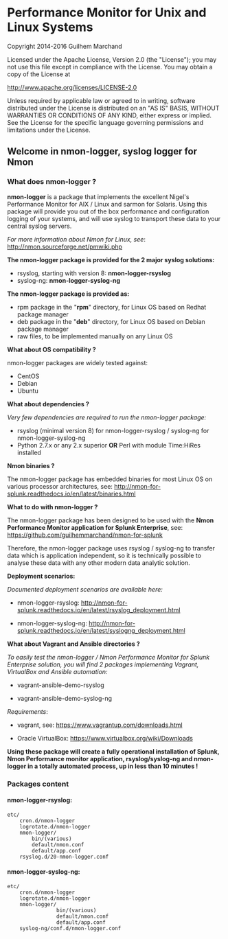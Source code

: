 # Performance Monitor for Unix and Linux Systems

Copyright 2014-2016 Guilhem Marchand

Licensed under the Apache License, Version 2.0 (the "License");
you may not use this file except in compliance with the License.
You may obtain a copy of the License at

http://www.apache.org/licenses/LICENSE-2.0

Unless required by applicable law or agreed to in writing, software
distributed under the License is distributed on an "AS IS" BASIS,
WITHOUT WARRANTIES OR CONDITIONS OF ANY KIND, either express or implied.
See the License for the specific language governing permissions and
limitations under the License.

## Welcome in nmon-logger, syslog logger for Nmon

### What does nmon-logger ?

**nmon-logger** is a package that implements the excellent Nigel's Performance Monitor for AIX / Linux and sarmon for Solaris.
Using this package will provide you out of the box performance and configuration logging of your systems, and will use syslog to transport these data to your central syslog servers.

*For more information about Nmon for Linux, see*: http://nmon.sourceforge.net/pmwiki.php

**The nmon-logger package is provided for the 2 major syslog solutions:**

* rsyslog, starting with version 8: **nmon-logger-rsyslog**
* syslog-ng: **nmon-logger-syslog-ng**

**The nmon-logger package is provided as:**

* rpm package in the "**rpm**" directory, for Linux OS based on Redhat package manager
* deb package in the "**deb**" directory, for Linux OS based on Debian package manager
* raw files, to be implemented manually on any Linux OS

**What about OS compatibility ?**

nmon-logger packages are widely tested against:

* CentOS
* Debian
* Ubuntu

**What about dependencies ?**

*Very few dependencies are required to run the nmon-logger package:*

* rsyslog (minimal version 8) for nmon-logger-rsyslog / syslog-ng for nmon-logger-syslog-ng
* Python 2.7.x or any 2.x superior **OR** Perl with module Time:HiRes installed

**Nmon binaries ?**

The nmon-logger package has embedded binaries for most Linux OS on various processor architectures, see: http://nmon-for-splunk.readthedocs.io/en/latest/binaries.html

**What to do with nmon-logger ?**

The nmon-logger package has been designed to be used with the **Nmon Performance Monitor application for Splunk Enterprise**, see: https://github.com/guilhemmarchand/nmon-for-splunk

Therefore, the nmon-logger package uses rsyslog / syslog-ng to transfer data which is application independent, so it is technically possible to analyse these data with any other modern data analytic solution.

**Deployment scenarios:**

*Documented deployment scenarios are available here:*

* nmon-logger-rsyslog: http://nmon-for-splunk.readthedocs.io/en/latest/rsyslog_deployment.html

* nmon-logger-syslog-ng: http://nmon-for-splunk.readthedocs.io/en/latest/syslogng_deployment.html

**What about Vagrant and Ansible directories ?**

*To easily test the nmon-logger / Nmon Performance Monitor for Splunk Enterprise solution, you will find 2 packages implementing Vagrant, VirtualBox and Ansible automation:*

* vagrant-ansible-demo-rsyslog

* vagrant-ansible-demo-syslog-ng

*Requirements*:

* vagrant, see: https://www.vagrantup.com/downloads.html

* Oracle VirtualBox: https://www.virtualbox.org/wiki/Downloads

**Using these package will create a fully operational installation of Splunk, Nmon Performance monitor application, rsyslog/syslog-ng and nmon-logger in a totally automated process, up in less than 10 minutes !**

### Packages content

#### nmon-logger-rsyslog:

    etc/
        cron.d/nmon-logger
        logrotate.d/nmon-logger
        nmon-logger/
            bin/(various)
            default/nmon.conf
            default/app.conf
        rsyslog.d/20-nmon-logger.conf

#### nmon-logger-syslog-ng:

    etc/
        cron.d/nmon-logger
        logrotate.d/nmon-logger
        nmon-logger/
                    bin/(various)
                    default/nmon.conf
                    default/app.conf
        syslog-ng/conf.d/nmon-logger.conf

